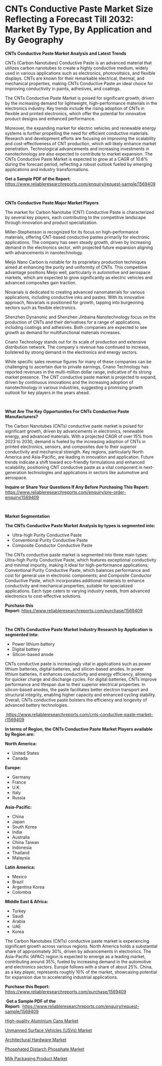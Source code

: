 <p><h1>CNTs Conductive Paste Market Size Reflecting a Forecast Till 2032: Market By Type, By Application and By Geography</h1></p><p><strong>CNTs Conductive Paste Market Analysis and Latest Trends</strong></p>
<p><p>CNTs (Carbon Nanotubes) Conductive Paste is an advanced material that utilizes carbon nanotubes to create a highly conductive medium, widely used in various applications such as electronics, photovoltaics, and flexible displays. CNTs are known for their remarkable electrical, thermal, and mechanical properties, making CNTs Conductive Paste an ideal choice for improving conductivity in paints, adhesives, and coatings.</p><p>The CNTs Conductive Paste Market is poised for significant growth, driven by the increasing demand for lightweight, high-performance materials in the electronics industry. Key trends include the rising adoption of CNTs in flexible and printed electronics, which offer the potential for innovative product designs and enhanced performance.</p><p>Moreover, the expanding market for electric vehicles and renewable energy systems is further propelling the need for efficient conductive materials. Research and development efforts are focusing on improving the scalability and cost-effectiveness of CNT production, which will likely enhance market penetration. Technological advancements and increasing investments in nanotechnology are also expected to contribute to market expansion. The CNTs Conductive Paste Market is expected to grow at a CAGR of 10.6% during the forecast period, reflecting a robust outlook fueled by emerging applications and industry transformations.</p></p>
<p><strong>Get a Sample PDF of the Report:&nbsp;</strong> <a href="https://www.reliableresearchreports.com/enquiry/request-sample/1569409?utm_campaign=83&utm_medium=2&utm_source=Github&utm_content=ia&utm_term=25032025&utm_id=cnts-conductive-paste">https://www.reliableresearchreports.com/enquiry/request-sample/1569409</a></p>
<p>&nbsp;</p>
<p><strong>CNTs Conductive Paste Major Market Players</strong></p>
<p><p>The market for Carbon Nanotube (CNT) Conductive Paste is characterized by several key players, each contributing to the competitive landscape through innovation and product specialization. </p><p>Miller-Stephenson is recognized for its focus on high-performance materials, offering CNT-based conductive pastes primarily for electronic applications. The company has seen steady growth, driven by increasing demand in the electronics sector, with projected future expansion aligning with advancements in nanotechnology.</p><p>Meijo Nano Carbon is notable for its proprietary production techniques aimed at enhancing the purity and uniformity of CNTs. This competitive advantage positions Meijo well, particularly in automotive and aerospace markets, which are expected to grow significantly as electric vehicles and advanced composites gain traction.</p><p>Novarials is dedicated to creating advanced nanomaterials for various applications, including conductive inks and pastes. With its innovative approach, Novarials is positioned for growth, tapping into burgeoning sectors such as flexible electronics.</p><p>Shenzhen Dynanonic and Shenzhen Jinbaina Nanotechnology focus on the production of CNTs and their derivatives for a range of applications, including coatings and adhesives. Both companies are expected to see growth as demand for multifunctional materials increases.</p><p>Cnano Technology stands out for its scale of production and extensive distribution network. The company's revenue has continued to increase, bolstered by strong demand in the electronics and energy sectors.</p><p>While specific sales revenue figures for many of these companies can be challenging to ascertain due to private earnings, Cnano Technology has reported revenues in the multi-million dollar range, indicative of its strong market presence. The CNT conductive paste market is projected to expand, driven by continuous innovations and the increasing adoption of nanotechnology in various industries, suggesting a promising growth outlook for key players in the years ahead.</p></p>
<p>&nbsp;</p>
<p><strong>What Are The Key Opportunities For CNTs Conductive Paste Manufacturers?</strong></p>
<p><p>The Carbon Nanotubes (CNTs) conductive paste market is poised for significant growth, driven by advancements in electronics, renewable energy, and advanced materials. With a projected CAGR of over 15% from 2023 to 2030, demand is fueled by the increasing adoption of CNTs in printed electronics, sensors, and composites due to their superior conductivity and mechanical strength. Key regions, particularly North America and Asia-Pacific, are leading in innovation and application. Future trends indicate a shift toward eco-friendly formulations and enhanced scalability, positioning CNT conductive paste as a vital component in next-generation technologies and applications in sectors like automotive and aerospace.</p></p>
<p><strong>Inquire or Share Your Questions If Any Before Purchasing This Report:</strong> <a href="https://www.reliableresearchreports.com/enquiry/pre-order-enquiry/1569409?utm_campaign=83&utm_medium=2&utm_source=Github&utm_content=ia&utm_term=25032025&utm_id=cnts-conductive-paste">https://www.reliableresearchreports.com/enquiry/pre-order-enquiry/1569409</a></p>
<p>&nbsp;</p>
<p><strong>Market Segmentation</strong></p>
<p><strong>The CNTs Conductive Paste Market Analysis by types is segmented into:</strong></p>
<p><ul><li>Ultra-high Purity Conductive Paste</li><li>Conventional Purity Conductive Paste</li><li>Composite Conductor Conductive Paste</li></ul></p>
<p><p>The CNTs conductive paste market is segmented into three main types: Ultra-high Purity Conductive Paste, which features exceptional conductivity and minimal impurity, making it ideal for high-performance applications; Conventional Purity Conductive Paste, which balances performance and cost for general use in electronic components; and Composite Conductor Conductive Paste, which incorporates additional materials to enhance conductivity and mechanical properties, suitable for specialized applications. Each type caters to varying industry needs, from advanced electronics to cost-effective solutions.</p></p>
<p><strong>Purchase this Report:&nbsp;</strong><a href="https://www.reliableresearchreports.com/purchase/1569409?utm_campaign=83&utm_medium=2&utm_source=Github&utm_content=ia&utm_term=25032025&utm_id=cnts-conductive-paste">https://www.reliableresearchreports.com/purchase/1569409</a></p>
<p>&nbsp;</p>
<p><strong>The CNTs Conductive Paste Market Industry Research by Application is segmented into:</strong></p>
<p><ul><li>Power lithium battery</li><li>Digital battery</li><li>Silicon-based anode</li></ul></p>
<p><p>CNTs conductive paste is increasingly vital in applications such as power lithium batteries, digital batteries, and silicon-based anodes. In power lithium batteries, it enhances conductivity and energy efficiency, allowing for quicker charge and discharge cycles. For digital batteries, CNTs improve performance and lifespan due to their superior electrical properties. In silicon-based anodes, the paste facilitates better electron transport and structural integrity, enabling higher capacity and enhanced cycling stability. Overall, CNTs conductive paste bolsters the efficiency and longevity of advanced battery technologies.</p></p>
<p><a href="https://www.reliableresearchreports.com/cnts-conductive-paste-market-r1569409?utm_campaign=83&utm_medium=2&utm_source=Github&utm_content=ia&utm_term=25032025&utm_id=cnts-conductive-paste">&nbsp;https://www.reliableresearchreports.com/cnts-conductive-paste-market-r1569409</a></p>
<p><strong>In terms of Region, the CNTs Conductive Paste Market Players available by Region are:</strong></p>
<p>
    <p> <strong> North America: </strong>
        <ul>
            <li>United States</li>
            <li>Canada</li>
        </ul>
        </p> 
    <p> <strong> Europe: </strong>
        <ul>
            <li>Germany</li>
            <li>France</li>
            <li>U.K.</li>
            <li>Italy</li>
            <li>Russia</li>
        </ul>
        </p> 
    <p> <strong> Asia-Pacific: </strong>
        <ul>
            <li>China</li>
            <li>Japan</li>
            <li>South Korea</li>
            <li>India</li>
            <li>Australia</li>
            <li>China Taiwan</li>
            <li>Indonesia</li>
            <li>Thailand</li>
            <li>Malaysia</li>
        </ul>
        </p> 
    <p> <strong> Latin America: </strong>
        <ul>
            <li>Mexico</li>
            <li>Brazil</li>
            <li>Argentina Korea</li>
            <li>Colombia</li>
        </ul>
        </p> 
    <p> <strong> Middle East & Africa: </strong>
        <ul>
            <li>Turkey</li>
            <li>Saudi</li>
            <li>Arabia</li>
            <li>UAE</li>
            <li>Korea</li>
        </ul>
    </p>
    </p>
<p><p>The Carbon Nanotubes (CNTs) conductive paste market is experiencing significant growth across various regions. North America holds a substantial share of approximately 30%, driven by advancements in electronics. The Asia-Pacific (APAC) region is expected to emerge as a leading market, contributing around 35%, fueled by increasing demand in the automotive and electronics sectors. Europe follows with a share of about 25%. China, as a key player, represents roughly 10% of the market, showcasing potential for expansion due to accelerating industrial applications.</p></p>
<p><strong>Purchase this Report: </strong><a href="https://www.reliableresearchreports.com/purchase/1569409?utm_campaign=83&utm_medium=2&utm_source=Github&utm_content=ia&utm_term=25032025&utm_id=cnts-conductive-paste">https://www.reliableresearchreports.com/purchase/1569409</a></p>
<p>&nbsp;<strong>Get a Sample PDF of the Report:&nbsp;&nbsp;</strong><a href="https://www.reliableresearchreports.com/enquiry/request-sample/1569409?utm_campaign=83&utm_medium=2&utm_source=Github&utm_content=ia&utm_term=25032025&utm_id=cnts-conductive-paste">https://www.reliableresearchreports.com/enquiry/request-sample/1569409</a></p>
<p><strong></strong></p>
<p><p><a href="https://github.com/phephezxnf/Market-Research-Report-List-1/blob/main/high-quality-aluminium-cans-market.md?utm_campaign=83&utm_medium=2&utm_source=Github&utm_content=ia&utm_term=25032025&utm_id=cnts-conductive-paste">High-quality Aluminium Cans Market</a></p><p><a href="https://github.com/iroldilom/Market-Research-Report-List-1/blob/main/unmanned-surface-vehicles-usvs-market.md?utm_campaign=83&utm_medium=2&utm_source=Github&utm_content=ia&utm_term=25032025&utm_id=cnts-conductive-paste">Unmanned Surface Vehicles (USVs) Market</a></p><p><a href="https://github.com/watzondechao/Market-Research-Report-List-1/blob/main/architectural-hardware-market.md?utm_campaign=83&utm_medium=2&utm_source=Github&utm_content=ia&utm_term=25032025&utm_id=cnts-conductive-paste">Architectural Hardware Market</a></p><p><a href="https://github.com/oslieselotte2192/Market-Research-Report-List-1/blob/main/phosphated-distarch-phosphate-market.md?utm_campaign=83&utm_medium=2&utm_source=Github&utm_content=ia&utm_term=25032025&utm_id=cnts-conductive-paste">Phosphated Distarch Phosphate Market</a></p><p><a href="https://github.com/lizamflotow/Market-Research-Report-List-1/blob/main/milk-packaging-product-market.md?utm_campaign=83&utm_medium=2&utm_source=Github&utm_content=ia&utm_term=25032025&utm_id=cnts-conductive-paste">Milk Packaging Product Market</a></p></p>